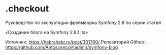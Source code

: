 .checkout
=========

Руководство по экспуатации фреймворка Symfony 2.8
по серии статей

«Создание блога на Symfony 2.8.1 lts»

Источник: https://habrahabr.ru/post/301760/
Репозиторий Github: https://github.com/AntoscencoVladimir/symfony-blog